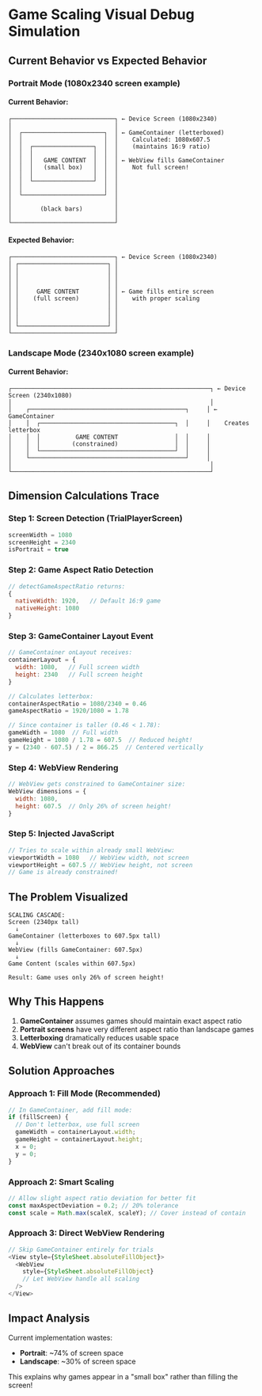 # Game Scaling Visual Debug Simulation

## Current Behavior vs Expected Behavior

### Portrait Mode (1080x2340 screen example)

#### Current Behavior:
```
┌─────────────────────────────┐ ← Device Screen (1080x2340)
│                             │
│  ┌───────────────────────┐  │ ← GameContainer (letterboxed)
│  │                       │  │    Calculated: 1080x607.5
│  │  ┌─────────────────┐  │  │    (maintains 16:9 ratio)
│  │  │                 │  │  │
│  │  │   GAME CONTENT  │  │  │ ← WebView fills GameContainer
│  │  │   (small box)   │  │  │    Not full screen!
│  │  │                 │  │  │
│  │  └─────────────────┘  │  │
│  │                       │  │
│  └───────────────────────┘  │
│                             │
│        (black bars)         │
│                             │
└─────────────────────────────┘
```

#### Expected Behavior:
```
┌─────────────────────────────┐ ← Device Screen (1080x2340)
│ ┌─────────────────────────┐ │
│ │                         │ │
│ │                         │ │
│ │                         │ │
│ │     GAME CONTENT        │ │ ← Game fills entire screen
│ │    (full screen)        │ │    with proper scaling
│ │                         │ │
│ │                         │ │
│ │                         │ │
│ └─────────────────────────┘ │
└─────────────────────────────┘
```

### Landscape Mode (2340x1080 screen example)

#### Current Behavior:
```
┌────────────────────────────────────────────────────────┐ ← Device Screen (2340x1080)
│                                                        │
│    ┌────────────────────────────────────────────┐     │ ← GameContainer 
│    │  ┌──────────────────────────────────────┐  │     │    Creates letterbox
│    │  │          GAME CONTENT                │  │     │
│    │  │         (constrained)                │  │     │
│    │  └──────────────────────────────────────┘  │     │
│    └────────────────────────────────────────────┘     │
│                                                        │
└────────────────────────────────────────────────────────┘
```

## Dimension Calculations Trace

### Step 1: Screen Detection (TrialPlayerScreen)
```javascript
screenWidth = 1080
screenHeight = 2340
isPortrait = true
```

### Step 2: Game Aspect Ratio Detection
```javascript
// detectGameAspectRatio returns:
{
  nativeWidth: 1920,   // Default 16:9 game
  nativeHeight: 1080
}
```

### Step 3: GameContainer Layout Event
```javascript
// GameContainer onLayout receives:
containerLayout = {
  width: 1080,   // Full screen width
  height: 2340   // Full screen height
}

// Calculates letterbox:
containerAspectRatio = 1080/2340 = 0.46
gameAspectRatio = 1920/1080 = 1.78

// Since container is taller (0.46 < 1.78):
gameWidth = 1080  // Full width
gameHeight = 1080 / 1.78 = 607.5  // Reduced height!
y = (2340 - 607.5) / 2 = 866.25  // Centered vertically
```

### Step 4: WebView Rendering
```javascript
// WebView gets constrained to GameContainer size:
WebView dimensions = {
  width: 1080,
  height: 607.5  // Only 26% of screen height!
}
```

### Step 5: Injected JavaScript
```javascript
// Tries to scale within already small WebView:
viewportWidth = 1080   // WebView width, not screen
viewportHeight = 607.5 // WebView height, not screen
// Game is already constrained!
```

## The Problem Visualized

```
SCALING CASCADE:
Screen (2340px tall)
  ↓
GameContainer (letterboxes to 607.5px tall)
  ↓
WebView (fills GameContainer: 607.5px)
  ↓
Game Content (scales within 607.5px)
  
Result: Game uses only 26% of screen height!
```

## Why This Happens

1. **GameContainer** assumes games should maintain exact aspect ratio
2. **Portrait screens** have very different aspect ratio than landscape games
3. **Letterboxing** dramatically reduces usable space
4. **WebView** can't break out of its container bounds

## Solution Approaches

### Approach 1: Fill Mode (Recommended)
```javascript
// In GameContainer, add fill mode:
if (fillScreen) {
  // Don't letterbox, use full screen
  gameWidth = containerLayout.width;
  gameHeight = containerLayout.height;
  x = 0;
  y = 0;
}
```

### Approach 2: Smart Scaling
```javascript
// Allow slight aspect ratio deviation for better fit
const maxAspectDeviation = 0.2; // 20% tolerance
const scale = Math.max(scaleX, scaleY); // Cover instead of contain
```

### Approach 3: Direct WebView Rendering
```javascript
// Skip GameContainer entirely for trials
<View style={StyleSheet.absoluteFillObject}>
  <WebView 
    style={StyleSheet.absoluteFillObject}
    // Let WebView handle all scaling
  />
</View>
```

## Impact Analysis

Current implementation wastes:
- **Portrait**: ~74% of screen space
- **Landscape**: ~30% of screen space

This explains why games appear in a "small box" rather than filling the screen!